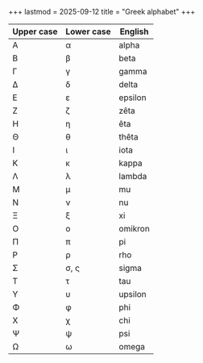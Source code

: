 +++
lastmod = 2025-09-12
title = "Greek alphabet"
+++

| Upper case| Lower case | English |
| -|-|-|
|Α | α | alpha | a |
|Β | β | beta | b |
|Γ | γ | gamma | g |
|Δ | δ | delta | d |
|Ε | ε | epsilon | e |
|Ζ | ζ | zêta | z |
|Η | η | êta | ê |
|Θ | θ | thêta | th |
|Ι | ι | iota | i |
|Κ | κ | kappa | k |
|Λ | λ | lambda | l |
|Μ | μ | mu | m |
|Ν | ν | nu | n |
|Ξ | ξ | xi | ks |
|Ο | ο | omikron | o |
|Π | π | pi | p |
|Ρ | ρ | rho | r |
|Σ | σ, ς | sigma | s |
|Τ | τ | tau | t |
|Υ | υ | upsilon | u |
|Φ | φ | phi | f |
|Χ | χ | chi | ch |
|Ψ | ψ | psi | ps |
|Ω | ω | omega | ô |

